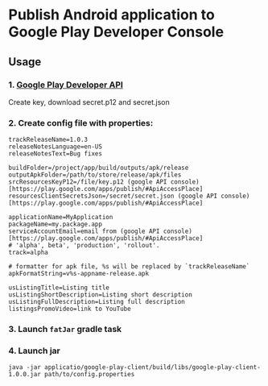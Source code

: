 # Publish Android application to Google Play Developer Console

## Usage
### 1. [Google Play Developer API](https://developers.google.com/android-publisher/getting_started)
Create key, download secret.p12 and secret.json
### 2. Create config file with properties:
``` properties
trackReleaseName=1.0.3
releaseNotesLanguage=en-US
releaseNotesText=Bug fixes

buildFolder=/project/app/build/outputs/apk/release
outputApkFolder=/path/to/store/release/apk/files
srcResourcesKeyP12=/file/key.p12 (google API console)[https://play.google.com/apps/publish/#ApiAccessPlace]
resourcesClientSecretsJson=/secret/secret.json (google API console)[https://play.google.com/apps/publish/#ApiAccessPlace]

applicationName=MyApplication
packageName=my.package.app
serviceAccountEmail=email from (google API console)[https://play.google.com/apps/publish/#ApiAccessPlace]
# 'alpha', beta', 'production', 'rollout'.
track=alpha

# formatter for apk file, %s will be replaced by `trackReleaseName`
apkFormatString=v%s-appname-release.apk

usListingTitle=Listing title
usListingShortDescription=Listing short description
usListingFullDescription=Listing full description
listingsPromoVideo=link to YouTube
```
### 3. Launch `fatJar` gradle task
### 4. Launch jar
`java -jar applicatio/google-play-client/build/libs/google-play-client-1.0.0.jar path/to/config.properties`